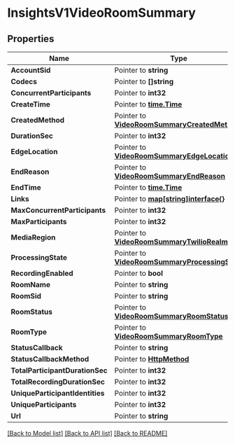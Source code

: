 # InsightsV1VideoRoomSummary

## Properties
Name | Type | Notes
------------ | ------------- | -------------
**AccountSid** | Pointer to **string** | [optional] 
**Codecs** | Pointer to **[]string** | [optional] 
**ConcurrentParticipants** | Pointer to **int32** | [optional] 
**CreateTime** | Pointer to [**time.Time**](time.Time.md) | [optional] 
**CreatedMethod** | Pointer to [**VideoRoomSummaryCreatedMethod**](video_room_summary_created_method.md) | [optional] 
**DurationSec** | Pointer to **int32** | [optional] 
**EdgeLocation** | Pointer to [**VideoRoomSummaryEdgeLocation**](video_room_summary_edge_location.md) | [optional] 
**EndReason** | Pointer to [**VideoRoomSummaryEndReason**](video_room_summary_end_reason.md) | [optional] 
**EndTime** | Pointer to [**time.Time**](time.Time.md) | [optional] 
**Links** | Pointer to [**map[string]interface{}**](.md) | [optional] 
**MaxConcurrentParticipants** | Pointer to **int32** | [optional] 
**MaxParticipants** | Pointer to **int32** | [optional] 
**MediaRegion** | Pointer to [**VideoRoomSummaryTwilioRealm**](video_room_summary_twilio_realm.md) | [optional] 
**ProcessingState** | Pointer to [**VideoRoomSummaryProcessingState**](video_room_summary_processing_state.md) | [optional] 
**RecordingEnabled** | Pointer to **bool** | [optional] 
**RoomName** | Pointer to **string** | [optional] 
**RoomSid** | Pointer to **string** | [optional] 
**RoomStatus** | Pointer to [**VideoRoomSummaryRoomStatus**](video_room_summary_room_status.md) | [optional] 
**RoomType** | Pointer to [**VideoRoomSummaryRoomType**](video_room_summary_room_type.md) | [optional] 
**StatusCallback** | Pointer to **string** | [optional] 
**StatusCallbackMethod** | Pointer to [**HttpMethod**](http_method.md) | [optional] 
**TotalParticipantDurationSec** | Pointer to **int32** | [optional] 
**TotalRecordingDurationSec** | Pointer to **int32** | [optional] 
**UniqueParticipantIdentities** | Pointer to **int32** | [optional] 
**UniqueParticipants** | Pointer to **int32** | [optional] 
**Url** | Pointer to **string** | [optional] 

[[Back to Model list]](../README.md#documentation-for-models) [[Back to API list]](../README.md#documentation-for-api-endpoints) [[Back to README]](../README.md)


